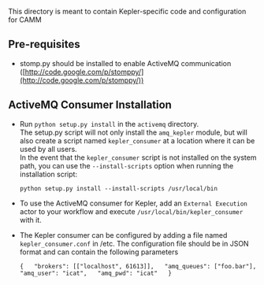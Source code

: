 This directory is meant to contain Kepler-specific code and configuration for CAMM

## Pre-requisites
- stomp.py should be installed to enable ActiveMQ communication ([http://code.google.com/p/stomppy/](http://code.google.com/p/stomppy/))
	 
## ActiveMQ Consumer Installation
- Run `python setup.py install` in the `activemq` directory.  
The setup.py script will not only install the `amq_kepler` module, but will
also create a script named `kepler_consumer` at a location where it can be
used by all users.  
In the event that the `kepler_consumer` script is not installed on the
system path, you can use the `--install-scripts` option when running 
the installation script:
 
	`python setup.py install --install-scripts /usr/local/bin`
 
- To use the ActiveMQ consumer for Kepler, add an `External Execution` actor
to your workflow and execute `/usr/local/bin/kepler_consumer` with it.
 
- The Kepler consumer can be configured by adding a file named
`kepler_consumer.conf` in /etc.
The configuration file should be in JSON format and can contain the
following parameters
 

	`
	{  
		"brokers": [["localhost", 61613]],  
		"amq_queues": ["foo.bar"],   
		"amq_user": "icat",  
 		"amq_pwd": "icat"  
	}
	`
 